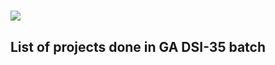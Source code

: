 # ![](https://ga-dash.s3.amazonaws.com/production/assets/logo-9f88ae6c9c3871690e33280fcf557f33.png)


## List of projects done in GA DSI-35 batch
